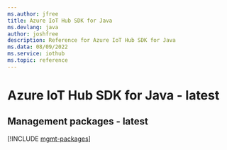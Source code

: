 ```yaml
---
ms.author: jfree
title: Azure IoT Hub SDK for Java
ms.devlang: java
author: joshfree
description: Reference for Azure IoT Hub SDK for Java
ms.data: 08/09/2022
ms.service: iothub
ms.topic: reference
---
```

# Azure IoT Hub SDK for Java - latest

## Management packages - latest
[!INCLUDE [mgmt-packages](iot-hub-mgmt-index.md)]